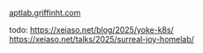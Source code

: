 [aptlab.griffinht.com](https://aptlab.griffinht.com)


todo:
https://xeiaso.net/blog/2025/yoke-k8s/
https://xeiaso.net/talks/2025/surreal-joy-homelab/

